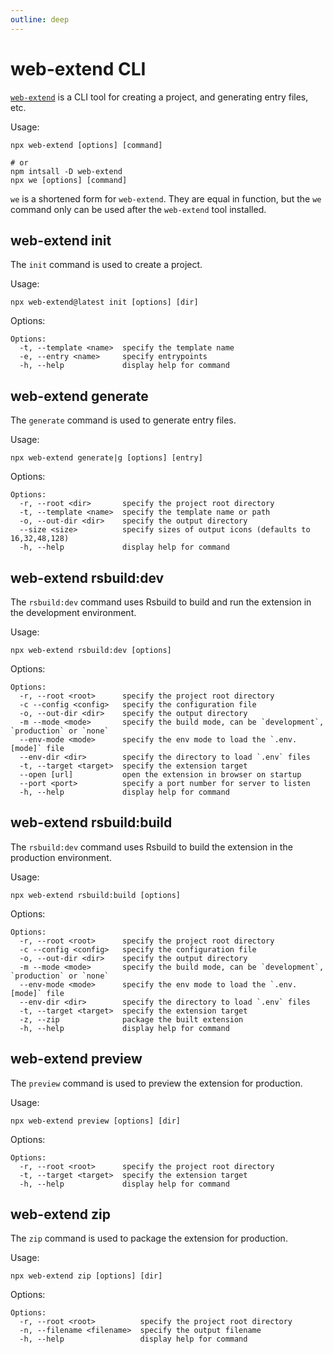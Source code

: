 ```yaml
---
outline: deep
---
```


# web-extend CLI

[`web-extend`](https://www.npmjs.com/package/web-extend) is a CLI tool for creating a project, and generating entry files, etc.

Usage:

```shell
npx web-extend [options] [command]

# or
npm intsall -D web-extend
npx we [options] [command]
```

`we` is a shortened form for `web-extend`. They are equal in function, but the `we` command only can be used after the `web-extend` tool installed.

## web-extend init

The `init` command is used to create a project.

Usage:

```shell
npx web-extend@latest init [options] [dir]
```

Options:

```
Options:
  -t, --template <name>  specify the template name
  -e, --entry <name>     specify entrypoints
  -h, --help             display help for command
```

## web-extend generate

The `generate` command is used to generate entry files.

Usage:

```shell
npx web-extend generate|g [options] [entry]
```

Options:

```
Options:
  -r, --root <dir>       specify the project root directory
  -t, --template <name>  specify the template name or path
  -o, --out-dir <dir>    specify the output directory
  --size <size>          specify sizes of output icons (defaults to 16,32,48,128)
  -h, --help             display help for command
```

## web-extend rsbuild:dev

The `rsbuild:dev` command uses Rsbuild to build and run the extension in the development environment.

Usage:

```shell
npx web-extend rsbuild:dev [options]
```

Options:

```
Options:
  -r, --root <root>      specify the project root directory
  -c --config <config>   specify the configuration file
  -o, --out-dir <dir>    specify the output directory
  -m --mode <mode>       specify the build mode, can be `development`, `production` or `none`
  --env-mode <mode>      specify the env mode to load the `.env.[mode]` file
  --env-dir <dir>        specify the directory to load `.env` files
  -t, --target <target>  specify the extension target
  --open [url]           open the extension in browser on startup
  --port <port>          specify a port number for server to listen
  -h, --help             display help for command
```

## web-extend rsbuild:build

The `rsbuild:dev` command uses Rsbuild to build the extension in the production environment.

Usage:

```shell
npx web-extend rsbuild:build [options]
```

Options:

```
Options:
  -r, --root <root>      specify the project root directory
  -c --config <config>   specify the configuration file
  -o, --out-dir <dir>    specify the output directory
  -m --mode <mode>       specify the build mode, can be `development`, `production` or `none`
  --env-mode <mode>      specify the env mode to load the `.env.[mode]` file
  --env-dir <dir>        specify the directory to load `.env` files
  -t, --target <target>  specify the extension target
  -z, --zip              package the built extension
  -h, --help             display help for command
```

## web-extend preview

The `preview` command is used to preview the extension for production.

Usage:

```shell
npx web-extend preview [options] [dir]
```

Options:

```
Options:
  -r, --root <root>      specify the project root directory
  -t, --target <target>  specify the extension target
  -h, --help             display help for command
```

## web-extend zip

The `zip` command is used to package the extension for production.

Usage:

```shell
npx web-extend zip [options] [dir]
```

Options:

```
Options:
  -r, --root <root>          specify the project root directory
  -n, --filename <filename>  specify the output filename
  -h, --help                 display help for command
```
